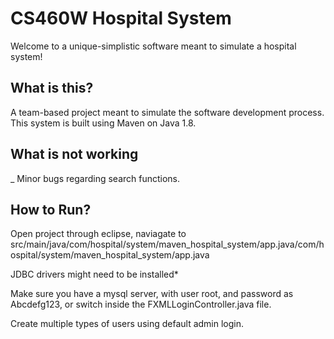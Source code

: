 # CS460W Hospital System

Welcome to a unique-simplistic software meant to simulate a hospital system!

## What is this?

A team-based project meant to simulate the software development process.  This system is built using Maven on Java 1.8.  


## What is not working

_ Minor bugs regarding search functions.


## How to Run?

Open project through eclipse, naviagate to src/main/java/com/hospital/system/maven_hospital_system/app.java/com/hospital/system/maven_hospital_system/app.java

JDBC drivers might need to be installed*

Make sure you have a mysql server, with user root, and password as Abcdefg123, or switch inside the FXMLLoginController.java file.

Create multiple types of users using default admin login.
